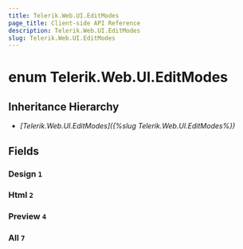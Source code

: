 ```yaml
---
title: Telerik.Web.UI.EditModes
page_title: Client-side API Reference
description: Telerik.Web.UI.EditModes
slug: Telerik.Web.UI.EditModes
---
```


# enum Telerik.Web.UI.EditModes

## Inheritance Hierarchy

* *[Telerik.Web.UI.EditModes]({%slug Telerik.Web.UI.EditModes%})*

## Fields

### Design `1`

### Html `2`

### Preview `4`

### All `7`